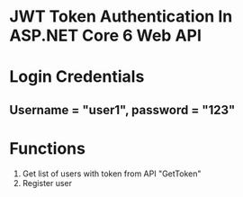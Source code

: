 # JWT Token Authentication In ASP.NET Core 6 Web API
# Login Credentials
Username = "user1", password = "123"
----------------------------------------------------
# Functions
1. Get list of users with token from API "GetToken"
2. Register user
